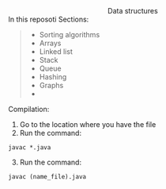 <div align="center">
Data structures 
</div>
In this reposoti 
Sections:

> - Sorting algorithms
> - Arrays
> - Linked list
> - Stack
> - Queue
> - Hashing
> - Graphs
> - 
Compilation:
1. Go to the location where you have the file
2.  Run the command:
```
javac *.java
```
3. Run the command:
```
javac (name_file).java
```
